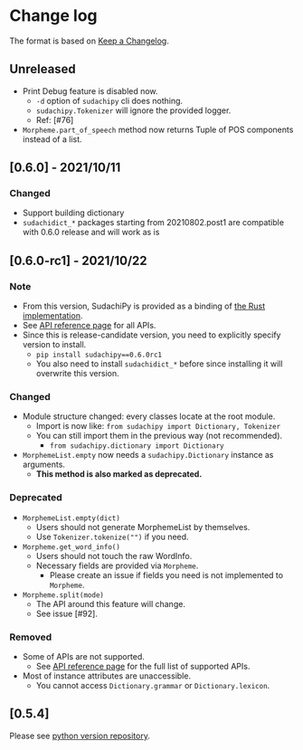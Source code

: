 # Change log

The format is based on [Keep a Changelog](https://keepachangelog.com/en/1.0.0/).

## Unreleased

- Print Debug feature is disabled now.
  - `-d` option of `sudachipy` cli does nothing.
  - `sudachipy.Tokenizer` will ignore the provided logger.
  - Ref: [#76]
- `Morpheme.part_of_speech` method now returns Tuple of POS components instead of a list.

## [0.6.0] - 2021/10/11

### Changed

- Support building dictionary
- `sudachidict_*` packages starting from 20210802.post1 are compatible with 0.6.0 release and will work as is

## [0.6.0-rc1] - 2021/10/22

### Note

- From this version, SudachiPy is provided as a binding of [the Rust implementation](https://github.com/WorksApplications/sudachi.rs).
- See [API reference page](https://worksapplications.github.io/sudachi.rs/python/) for all APIs.
- Since this is release-candidate version, you need to explicitly specify version to install.
    - `pip install sudachipy==0.6.0rc1`
    - You also need to install `sudachidict_*` before since installing it will overwrite this version.

### Changed

- Module structure changed: every classes locate at the root module.
    - Import is now like: `from sudachipy import Dictionary, Tokenizer`
    - You can still import them in the previous way (not recommended).
        - `from sudachipy.dictionary import Dictionary`
- `MorphemeList.empty` now needs a `sudachipy.Dictionary` instance as arguments.
    - __This method is also marked as deprecated.__

### Deprecated

- `MorphemeList.empty(dict)`
    - Users should not generate MorphemeList by themselves.
    - Use `Tokenizer.tokenize("")` if you need.
- `Morpheme.get_word_info()`
    - Users should not touch the raw WordInfo.
    - Necessary fields are provided via `Morpheme`.
        - Please create an issue if fields you need is not implemented to `Morpheme`.
- `Morpheme.split(mode)`
    - The API around this feature will change.
    - See issue [#92].

### Removed

- Some of APIs are not supported.
    - See [API reference page](https://worksapplications.github.io/sudachi.rs/python/) for the full list of supported APIs.
- Most of instance attributes are unaccessible.
    - You cannot access `Dictionary.grammar` or `Dictionary.lexicon`.


## [0.5.4]

Please see [python version repository](https://github.com/WorksApplications/SudachiPy).
